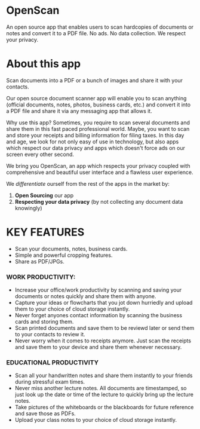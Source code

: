 # OpenScan

An open source app that enables users to scan hardcopies of documents or notes and convert it to a PDF file. No ads. No data collection. We respect your privacy.



# About this app

Scan documents into a PDF or a bunch of images and share it with your contacts.

Our open source document scanner app will enable you to scan anything (official documents, notes, photos, business cards, etc.) and convert it into a PDF file and share it via any messaging app that allows it.

Why use this app?
Sometimes, you require to scan several documents and share them in this fast paced professional world. Maybe, you want to scan and store your receipts and billing information for filing taxes. In this day and age, we look for not only easy of use in technology, but also apps which respect our data privacy and apps which doesn't force ads on our screen every other second. 

We bring you OpenScan, an app which respects your privacy coupled with comprehensive and beautiful user interface and a flawless user experience.

We *differentiate* ourself from the rest of the apps in the market by:
1. **Open Sourcing** our app
2. **Respecting your data privacy** (by not collecting any document data knowingly)

# KEY FEATURES
* Scan your documents, notes, business cards.
* Simple and powerful cropping features.
* Share as PDF/JPGs.

### WORK PRODUCTIVITY:
* Increase your office/work productivity by scanning and saving your documents or notes quickly and share them with anyone.
* Capture your ideas or flowcharts that you jot down hurriedly and upload them to your choice of cloud storage instantly.
* Never forget anyones contact information by scanning the business cards and storing them.
* Scan printed documents and save them to be reviewd later or send them to your contacts to review it.
* Never worry when it comes to receipts anymore. Just scan the receipts and save them to your device and share them whenever necessary.

### EDUCATIONAL PRODUCTIVITY
* Scan all your handwritten notes and share them instantly to your friends during stressful exam times.
* Never miss another lecture notes. All documents are timestamped, so just look up the date or time of the lecture to quickly bring up the lecture notes.
* Take pictures of the whiteboards or the blackboards for future reference and save those as PDFs.
* Upload your class notes to your choice of cloud storage instantly.